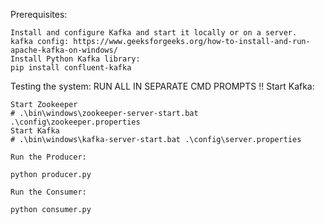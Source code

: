 Prerequisites:

    Install and configure Kafka and start it locally or on a server.
    kafka config: https://www.geeksforgeeks.org/how-to-install-and-run-apache-kafka-on-windows/
    Install Python Kafka library:
    pip install confluent-kafka

Testing the system:
    RUN ALL IN SEPARATE CMD PROMPTS !!
    Start Kafka:

    Start Zookeeper
    # .\bin\windows\zookeeper-server-start.bat .\config\zookeeper.properties
    Start Kafka
    # .\bin\windows\kafka-server-start.bat .\config\server.properties

    Run the Producer:

    python producer.py

    Run the Consumer:

    python consumer.py
